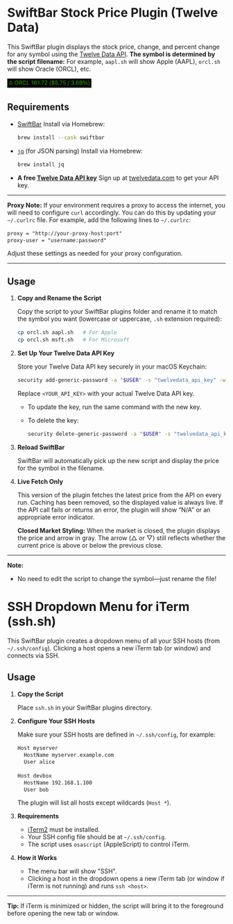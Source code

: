 # SwiftBar Stock Price Plugin (Twelve Data)

This SwiftBar plugin displays the stock price, change, and percent change for any symbol using the [Twelve Data API](https://twelvedata.com/).
**The symbol is determined by the script filename:**
For example, `aapl.sh` will show Apple (AAPL), `orcl.sh` will show Oracle (ORCL), etc.

![SwiftBar ORCL Example](images/orcl-example.png)

## Requirements

- [SwiftBar](https://swiftbar.app/)
  Install via Homebrew:
  ```bash
  brew install --cask swiftbar
  ```
- [`jq`](https://stedolan.github.io/jq/) (for JSON parsing)
  Install via Homebrew:
  ```bash
  brew install jq
  ```
- **A free [Twelve Data API key](https://twelvedata.com/)**
  Sign up at [twelvedata.com](https://twelvedata.com/) to get your API key.

---

**Proxy Note:**
If your environment requires a proxy to access the internet, you will need to configure `curl` accordingly.
You can do this by updating your `~/.curlrc` file. For example, add the following lines to `~/.curlrc`:

```
proxy = "http://your-proxy-host:port"
proxy-user = "username:password"
```

Adjust these settings as needed for your proxy configuration.

---

## Usage

1. **Copy and Rename the Script**

   Copy the script to your SwiftBar plugins folder and rename it to match the symbol you want (lowercase or uppercase, `.sh` extension required):

   ```bash
   cp orcl.sh aapl.sh   # For Apple
   cp orcl.sh msft.sh   # For Microsoft
   ```

2. **Set Up Your Twelve Data API Key**

   Store your Twelve Data API key securely in your macOS Keychain:

   ```bash
   security add-generic-password -a "$USER" -s "twelvedata_api_key" -w "<YOUR_API_KEY>"
   ```

   Replace `<YOUR_API_KEY>` with your actual Twelve Data API key.

   - To update the key, run the same command with the new key.
   - To delete the key:

     ```bash
     security delete-generic-password -a "$USER" -s "twelvedata_api_key"
     ```

3. **Reload SwiftBar**

   SwiftBar will automatically pick up the new script and display the price for the symbol in the filename.

4. **Live Fetch Only**

   This version of the plugin fetches the latest price from the API on every run. Caching has been removed, so the displayed value is always live. If the API call fails or returns an error, the plugin will show “N/A” or an appropriate error indicator.

   **Closed Market Styling:** When the market is closed, the plugin displays the price and arrow in gray. The arrow (△ or ▽) still reflects whether the current price is above or below the previous close.


---

**Note:**
- No need to edit the script to change the symbol—just rename the file!

# SSH Dropdown Menu for iTerm (ssh.sh)

This SwiftBar plugin creates a dropdown menu of all your SSH hosts (from `~/.ssh/config`).
Clicking a host opens a new iTerm tab (or window) and connects via SSH.

## Usage

1. **Copy the Script**

   Place `ssh.sh` in your SwiftBar plugins directory.

2. **Configure Your SSH Hosts**

   Make sure your SSH hosts are defined in `~/.ssh/config`, for example:

   ```
   Host myserver
     HostName myserver.example.com
     User alice

   Host devbox
     HostName 192.168.1.100
     User bob
   ```

   The plugin will list all hosts except wildcards (`Host *`).

3. **Requirements**

   - [iTerm2](https://iterm2.com/) must be installed.
   - Your SSH config file should be at `~/.ssh/config`.
   - The script uses `osascript` (AppleScript) to control iTerm.

4. **How it Works**

   - The menu bar will show "SSH".
   - Clicking a host in the dropdown opens a new iTerm tab (or window if iTerm is not running) and runs `ssh <host>`.

---

**Tip:**
If iTerm is minimized or hidden, the script will bring it to the foreground before opening the new tab or window.